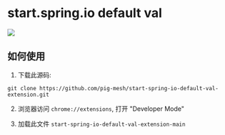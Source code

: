 # start.spring.io default val

![](https://minio.pigx.vip/oss/202212/1672285331.png)

## 如何使用

1. 下载此源码:

```
git clone https://github.com/pig-mesh/start-spring-io-default-val-extension.git
```

2. 浏览器访问 `chrome://extensions`, 打开 "Developer Mode"

3. 加载此文件 `start-spring-io-default-val-extension-main`

